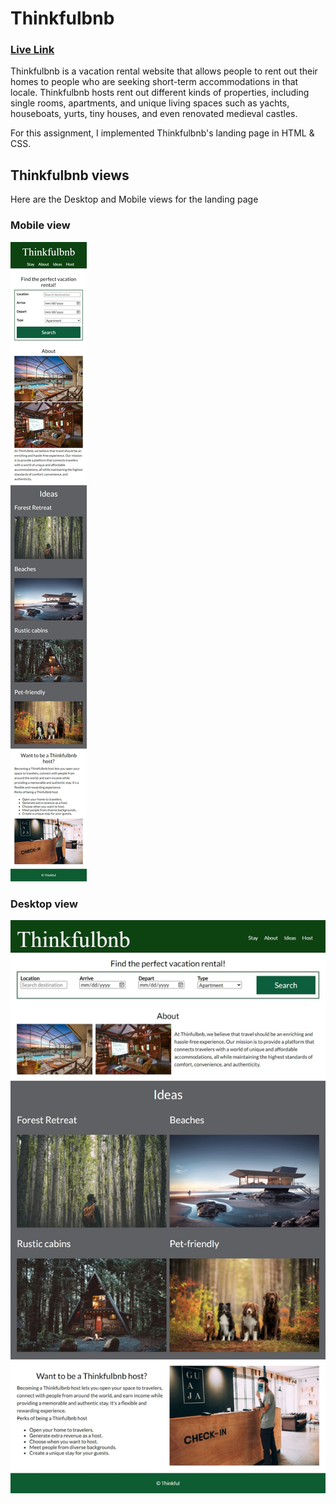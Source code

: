 # Thinkfulbnb

### [Live Link](https://mattkulka.github.io/thinkfulbnb/)


Thinkfulbnb is a vacation rental website that allows people to rent out their homes to people who are seeking short-term accommodations in that locale. Thinkfulbnb hosts rent out different kinds of properties, including single rooms, apartments, and unique living spaces such as yachts, houseboats, yurts, tiny houses, and even renovated medieval castles.

For this assignment, I implemented Thinkfulbnb's landing page in HTML & CSS.

## Thinkfulbnb views

Here are the Desktop and Mobile views for the landing page

### Mobile view

![](images/mobile-view.jpeg)

### Desktop view

![](images/desktop-view.jpeg)




